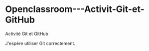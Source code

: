﻿# Openclassroom---Activit-Git-et-GitHub
Activité Git et GitHub

J'espère utiliser Git correctement.